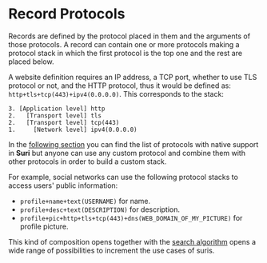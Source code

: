 # Record Protocols

Records are defined by the protocol placed in them and the arguments of those protocols. A record can contain one or
more protocols making a protocol stack in which the first protocol is the top one and the rest are placed below.

A website definition requires an IP address, a TCP port, whether to use TLS protocol or not, and the HTTP protocol, thus
it would be defined as: `http+tls+tcp(443)+ipv4(0.0.0.0)`. This corresponds to the stack:

```:no-line-numbers
3. [Application level] http
2.   [Transport level] tls
2.   [Transport level] tcp(443)
1.     [Network level] ipv4(0.0.0.0)
```

In the [following section](/protocol/records/protocols/standard) you can find the list of protocols with native support
in **Suri** but anyone can use any custom protocol and combine them with other protocols in order to build a custom
stack.

For example, social networks can use the following protocol stacks to access users' public information:

- `profile+name+text(USERNAME)` for name.
- `profile+desc+text(DESCRIPTION)` for description.
- `profile+pic+http+tls+tcp(443)+dns(WEB_DOMAIN_OF_MY_PICTURE)` for profile picture.

This kind of composition opens together with the [search algorithm](/protocol/searching/) opens a wide range of
possibilities to increment the use cases of suris.